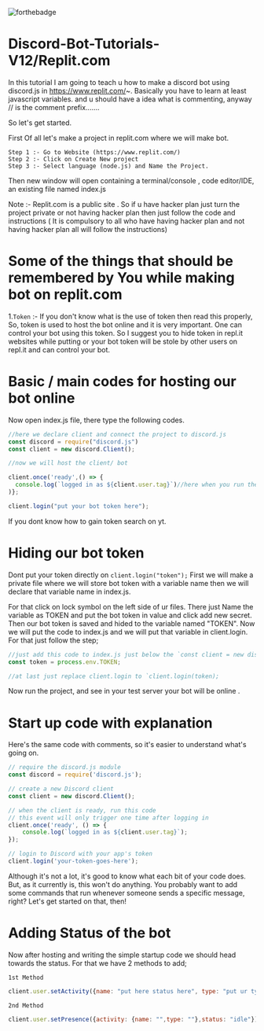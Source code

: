 
![forthebadge](https://forthebadge.com/images/badges/made-with-javascript.svg)

# Discord-Bot-Tutorials-V12/Replit.com
In this tutorial I am going to teach u how to make a discord bot using discord.js in https://www.replit.com/~.
Basically you have to learn at least javascript variables.
and u should have a idea what is commenting, anyway // is the comment prefix.......


So let's get started.

First Of all let's make a project in replit.com where we will make bot.
```
Step 1 :- Go to Website (https://www.replit.com/)
Step 2 :- Click on Create New project 
Step 3 :- Select language (node.js) and Name the Project.
```
Then new window will open containing a terminal/console , code editor/IDE, an existing file named index.js

Note :- Replit.com is a public site . So if u have hacker plan just turn the project private or not having hacker plan then just follow the code and instructions ( It is compulsory to all who have having hacker plan and not having hacker plan all will follow the instructions)

# Some of the things that should be remembered by You while making bot on replit.com
1.`Token` :- If you don't know what is the use of token then read this properly, 
         So, token is used to host the bot online and it is very important.  One can control your bot using this token. So I suggest you to hide token in repl.it websites while putting or your bot token will be stole by other users on repl.it and can control your bot.

# Basic / main codes for hosting our bot online
Now open index.js file, there type the following codes.
```index.js
//here we declare client and connect the project to discord.js
const discord = require("discord.js")
const client = new discord.Client();

//now we will host the client/ bot

client.once('ready',() => {
  console.log(`logged in as ${client.user.tag}`)//here when you run the project you will see the bot tag in console 
)};

client.login("put your bot token here");
```
If you dont know how to gain token search on yt.

# Hiding our bot token
Dont put your token directly on `client.login("token");`
First we will make a private file where we will store bot token with a variable name then we will declare that variable name in index.js.

For that click on lock symbol on the left side of ur files. There just Name the variable as TOKEN and put the bot token in value and click add new secret.
Then our bot token is saved and hided to the variable named "TOKEN".
Now we will put the code to index.js and we will put that variable in client.login.
For that just follow the step;

```index.js
//just add this code to index.js just below the `const client = new discord.Client();`
const token = process.env.TOKEN;

//at last just replace client.login to `client.login(token);
```
Now run the project, and see in your test server your bot will be online .


# Start up code with explanation
Here's the same code with comments, so it's easier to understand what's going on.
```index.js
// require the discord.js module
const discord = require('discord.js');

// create a new Discord client
const client = new discord.Client();

// when the client is ready, run this code
// this event will only trigger one time after logging in
client.once('ready', () => {
	console.log(`logged in as ${client.user.tag}`);
});

// login to Discord with your app's token
client.login('your-token-goes-here');
```
Although it's not a lot, it's good to know what each bit of your code does. But, as it currently is, this won't do anything. You probably want to add some commands that run whenever someone sends a specific message, right? Let's get started on that, then!

# Adding Status of the bot
Now after hosting and writing the simple startup code we should head towards the status. 
For that we have 2 methods to add;

`1st Method`

```index.js
client.user.setActivity({name: "put here status here", type: "put ur type"});
```

`2nd Method`
```index.js
client.user.setPresence({activity: {name: "",type: ""},status: "idle"});
```
